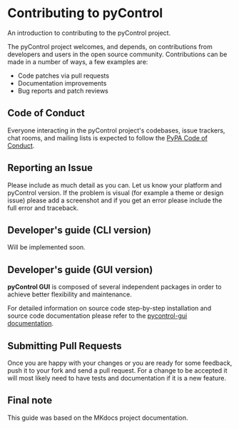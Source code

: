 # Contributing to pyControl

An introduction to contributing to the pyControl project.

The pyControl project welcomes, and depends, on contributions from developers and
users in the open source community. Contributions can be made in a number of
ways, a few examples are:

- Code patches via pull requests
- Documentation improvements
- Bug reports and patch reviews

## Code of Conduct

Everyone interacting in the pyControl project's codebases, issue trackers, chat
rooms, and mailing lists is expected to follow the [PyPA Code of Conduct].

## Reporting an Issue

Please include as much detail as you can. Let us know your platform and pyControl
version. If the problem is visual (for example a theme or design issue) please
add a screenshot and if you get an error please include the full error and
traceback.

## Developer's guide (CLI version)
Will be implemented soon.

## Developer's guide (GUI version)

**pyControl GUI** is composed of several independent packages in order to achieve better flexibility and maintenance.

For detailed information on source code step-by-step installation and source code documentation please refer to the [pycontrol-gui documentation](https://pycontrol-gui.readthedocs.org/).

## Submitting Pull Requests

Once you are happy with your changes or you are ready for some feedback, push
it to your fork and send a pull request. For a change to be accepted it will
most likely need to have tests and documentation if it is a new feature.

## Final note
This guide was based on the MKdocs project documentation.

[MkDocs]: http://www.mkdocs.org
[PyPA Code of Conduct]: https://www.pypa.io/en/latest/code-of-conduct/
